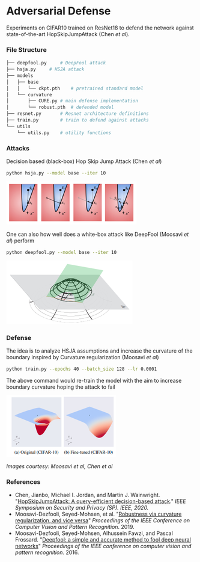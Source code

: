 # Adversarial Defense



Experiments on CIFAR10 trained on ResNet18 to defend the network against state-of-the-art HopSkipJumpAttack (Chen *et al*).

### File Structure

```bash
├── deepfool.py		# DeepFool attack
├── hsja.py		# HSJA attack
├── models
│   ├── base
│   │   └── ckpt.pth	# pretrained standard model
│   └── curvature
│       ├── CURE.py	# main defense implementation
│       └── robust.pth	# defended model
├── resnet.py		# Resnet architecture definitions
├── train.py		# train to defend against attacks
└── utils
    └── utils.py	# utility functions
```



### Attacks

Decision based (black-box) Hop Skip Jump Attack (Chen *et al*)

```bash
python hsja.py --model base --iter 10
```



![](images/hsja.png)

One can also how well does a white-box attack like DeepFool (Moosavi *et al*) perform

```bash
python deepfool.py --model base --iter 10
```

![](images/deepfool.png)

### Defense

The idea is to analyze HSJA assumptions and increase the curvature of the boundary inspired by Curvature regularization (Moosavi *et al*) 

```bash
python train.py --epochs 40 --batch_size 128 --lr 0.0001
```

The above command would re-train the model with the aim to increase boundary curvature hoping the attack to fail

![](images/cure.png)

*Images courtesy: Moosavi et al, Chen et al*

### References

- Chen, Jianbo, Michael I. Jordan, and Martin J. Wainwright. "[HopSkipJumpAttack: A query-efficient decision-based attack](https://arxiv.org/pdf/1904.02144.pdf)." *IEEE Symposium on Security and Privacy (SP). IEEE, 2020.*
- Moosavi-Dezfooli, Seyed-Mohsen, et al. "[Robustness via curvature regularization, and vice versa](https://openaccess.thecvf.com/content_CVPR_2019/papers/Moosavi-Dezfooli_Robustness_via_Curvature_Regularization_and_Vice_Versa_CVPR_2019_paper.pdf)" *Proceedings of the IEEE Conference on Computer Vision and Pattern Recognition*. 2019.
- Moosavi-Dezfooli, Seyed-Mohsen, Alhussein Fawzi, and Pascal Frossard. "[Deepfool: a simple and accurate method to fool deep neural networks](https://arxiv.org/pdf/1511.04599.pdf)" *Proceedings of the IEEE conference on computer vision and pattern recognition*. 2016.
